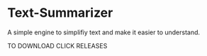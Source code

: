 # Text-Summarizer
A simple engine to simplifiy text and make it easier to understand.

TO DOWNLOAD CLICK RELEASES
